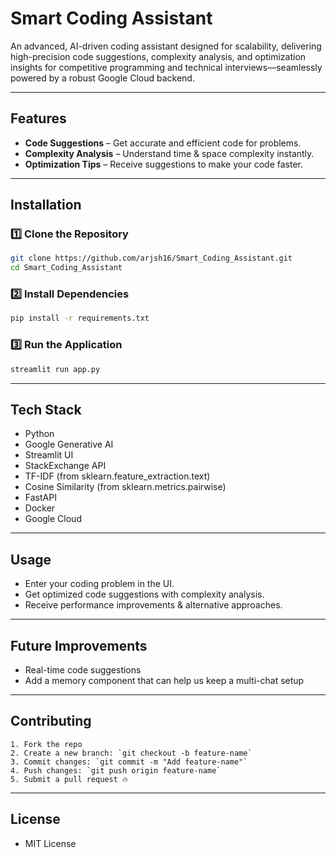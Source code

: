 
# Smart Coding Assistant

An advanced, AI-driven coding assistant designed for scalability, delivering high-precision code suggestions, complexity analysis, and optimization insights for competitive programming and technical interviews—seamlessly powered by a robust Google Cloud backend.

---

## Features
- **Code Suggestions** – Get accurate and efficient code for problems.
- **Complexity Analysis** – Understand time & space complexity instantly.
- **Optimization Tips** – Receive suggestions to make your code faster.

---

## Installation
### 1️⃣ Clone the Repository
```bash
git clone https://github.com/arjsh16/Smart_Coding_Assistant.git
cd Smart_Coding_Assistant
```

### 2️⃣ Install Dependencies
```bash
pip install -r requirements.txt
```

### 3️⃣ Run the Application
```bash
streamlit run app.py
```

---

## Tech Stack
- Python
- Google Generative AI
- Streamlit UI 
- StackExchange API
- TF-IDF (from sklearn.feature_extraction.text)
- Cosine Similarity (from sklearn.metrics.pairwise)
- FastAPI
- Docker
- Google Cloud
 
---

## Usage

- Enter your coding problem in the UI.
- Get optimized code suggestions with complexity analysis.
- Receive performance improvements & alternative approaches.

---

## Future Improvements
- Real-time code suggestions
- Add a memory component that can help us keep a multi-chat setup

---

## Contributing
```
1. Fork the repo
2. Create a new branch: `git checkout -b feature-name`
3. Commit changes: `git commit -m "Add feature-name"`
4. Push changes: `git push origin feature-name`
5. Submit a pull request 🔥
```
---

## License

- MIT License
